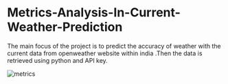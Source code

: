 # Metrics-Analysis-In-Current-Weather-Prediction
The main focus of the project is to predict the accuracy of weather with the current data from openweather website within india .Then the data is retrieved using python and API key.


![metrics](https://user-images.githubusercontent.com/59214556/158006946-e89cb103-2fdf-40c6-90bd-362212fc2daa.gif)
